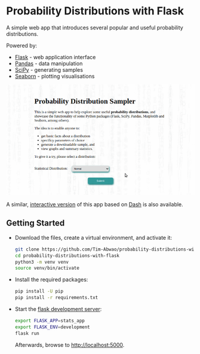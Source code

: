 # Probability Distributions with Flask

A simple web app that introduces several popular and useful probability distributions.

Powered by:

- [Flask][flask] - web application interface
- [Pandas][pandas] - data manipulation
- [SciPy][scipy] - generating samples
- [Seaborn][seaborn] - plotting visualisations

![screencast](stats_app/static/screen.gif)

A similar, [interactive version][stats-app] of this app based on [Dash][dash] is also available.

## Getting Started

- Download the files, create a virtual environment, and activate it:

    ```bash
    git clone https://github.com/Tim-Abwao/probability-distributions-with-flask.git
    cd probability-distributions-with-flask
    python3 -m venv venv
    source venv/bin/activate
    ```

- Install the required packages:

    ```bash
    pip install -U pip
    pip install -r requirements.txt
    ```

- Start the [flask development server][dev-server]:

    ```bash
    export FLASK_APP=stats_app
    export FLASK_ENV=development
    flask run
    ```

    Afterwards, browse to <http://localhost:5000>.

[flask]: https://flask.palletsprojects.com/
[pandas]: https://pandas.pydata.org
[scipy]: https://www.scipy.org
[seaborn]: https://seaborn.pydata.org
[dash]: https://plotly.com/dash/
[stats-app]: https://probability-distributions.herokuapp.com
[dev-server]: https://flask.palletsprojects.com/server/
